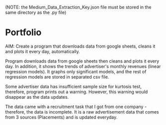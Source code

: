 (NOTE: the Medium_Data_Extraction_Key.json file must be stored in the same directory as the .py file)

# Portfolio
AIM: Create a program that downloads data from google sheets, cleans it and plots it every day, automatically.

Program downloads data from google sheets then cleans and plots it every day. In addition,
it shows the trends of advertiser's monthly revenues (linear regression models). It graphs
only significant models, and the rest of regression models are stored in separated csv file.

Some advertiser data has insufficient sample size for kurtosis test, therefore, program prints
out a warning. However, this warning would disappear as the data updates.

The data came with a recruitment task that I got from one company - therefore, the data is 
incomplete. It is a raw advertisement data that comes from 3 sources (Placements) and is updated everyday.
